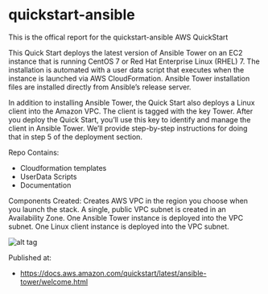 # quickstart-ansible
This is the offical report for the quickstart-ansible AWS QuickStart

This Quick Start deploys the latest version of Ansible Tower on an EC2 instance that is running CentOS 7 or Red Hat Enterprise Linux (RHEL) 7. The installation is automated with a user data script that executes when the instance is launched via AWS CloudFormation. Ansible Tower installation files are installed directly from Ansible’s release server.

In addition to installing Ansible Tower, the Quick Start also deploys a Linux client into the Amazon VPC. The client is tagged with the key Tower. After you deploy the Quick Start, you’ll use this key to identify and manage the client in Ansible Tower. We’ll provide step-by-step instructions for doing that in step 5 of the deployment section.


Repo Contains:
- Cloudformation templates
- UserData Scripts
- Documentation

Components Created:
Creates AWS VPC in the region you choose when you launch the stack. A single, public VPC subnet is created in an Availability Zone.
One Ansible Tower instance is deployed into the VPC subnet.
One Linux client instance is deployed into the VPC subnet.


![alt tag](https://docs.aws.amazon.com/quickstart/latest/ansible-tower/images/ansible-architecture.png)

Published at:
- https://docs.aws.amazon.com/quickstart/latest/ansible-tower/welcome.html
